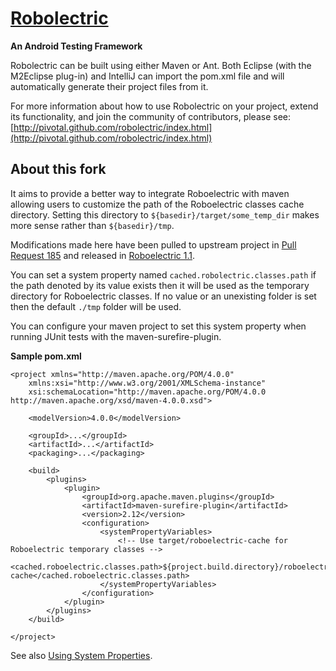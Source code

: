 <a name="README">[Robolectric](http://pivotal.github.com/robolectric/index.html)</a>
=======

**An Android Testing Framework**

Robolectric can be built using either Maven or Ant. Both Eclipse (with the M2Eclipse plug-in) and
IntelliJ can import the pom.xml file and will automatically generate their project files from it.

For more information about how to use Robolectric on your project, extend its functionality, and join the community of
contributors, please see: [http://pivotal.github.com/robolectric/index.html](http://pivotal.github.com/robolectric/index.html)

About this fork
---------------

It aims to provide a better way to integrate Roboelectric with maven allowing users to customize the path of the Roboelectric classes cache directory. Setting this directory to `${basedir}/target/some_temp_dir` makes more sense rather than `${basedir}/tmp`. 

Modifications made here have been pulled to upstream project in [Pull Request 185](https://github.com/pivotal/robolectric/pull/185) and released in [Roboelectric 1.1](https://github.com/pivotal/robolectric). 

You can set a system property named `cached.robolectric.classes.path` if the path denoted by its value exists then it will be used as the temporary directory for Roboelectric classes. If no value or an unexisting folder is set then the default `./tmp` folder will be used. 

You can configure your maven project to set this system property when running JUnit tests with the maven-surefire-plugin. 

**Sample pom.xml**

    <project xmlns="http://maven.apache.org/POM/4.0.0" 
        xmlns:xsi="http://www.w3.org/2001/XMLSchema-instance"
        xsi:schemaLocation="http://maven.apache.org/POM/4.0.0 http://maven.apache.org/xsd/maven-4.0.0.xsd">
    
        <modelVersion>4.0.0</modelVersion>
    
        <groupId>...</groupId>
        <artifactId>...</artifactId>
        <packaging>...</packaging>
    
        <build>
            <plugins>
                <plugin>
                    <groupId>org.apache.maven.plugins</groupId>
                    <artifactId>maven-surefire-plugin</artifactId>
                    <version>2.12</version>
                    <configuration>
                        <systemPropertyVariables>
                            <!-- Use target/roboelectric-cache for Roboelectric temporary classes -->
                            <cached.roboelectric.classes.path>${project.build.directory}/roboelectric-cache</cached.roboelectric.classes.path>
                        </systemPropertyVariables>
                    </configuration>
                </plugin>
            </plugins>
        </build>
    
    </project>

See also [Using System Properties](http://maven.apache.org/plugins/maven-surefire-plugin/examples/system-properties.html).
